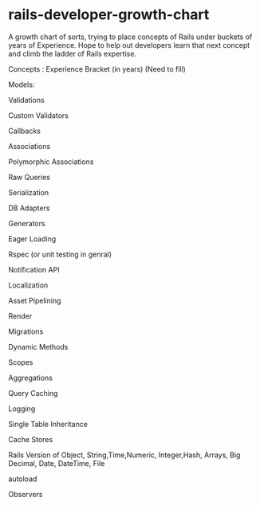 rails-developer-growth-chart
============================

A growth chart of sorts, trying to place concepts of Rails under buckets of years of Experience. Hope to help out developers learn that next concept and climb the ladder of Rails expertise.


Concepts :                                      Experience Bracket (in years) (Need to fill)

Models:

  Validations

  Custom Validators

  Callbacks

  Associations

  Polymorphic Associations


  Raw Queries

Serialization

DB Adapters

Generators

Eager Loading

Rspec (or unit testing in genral)

Notification API

Localization

Asset Pipelining

Render

Migrations

Dynamic Methods

Scopes

Aggregations

Query Caching

Logging

Single Table Inheritance

Cache Stores

Rails Version of Object, String,Time,Numeric, Integer,Hash, Arrays, Big Decimal, Date, DateTime, File

autoload

Observers
